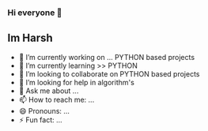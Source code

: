 ### Hi everyone 👋

##  Im Harsh
<!--
**harsh9988/harsh9988** is a ✨ _special_ ✨ repository because its `README.md` (this file) appears on your GitHub profile.
-->


- 🔭 I’m currently working on ... PYTHON based projects
- 🌱 I’m currently learning >> PYTHON
- 👯 I’m looking to collaborate on PYTHON based projects
- 🤔 I’m looking for help in algorithm's
- 💬 Ask me about ...
- 📫 How to reach me: ...
- 😄 Pronouns: ...
- ⚡ Fun fact: ...

